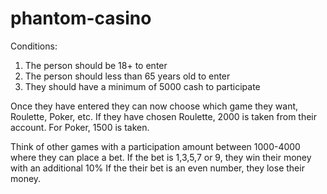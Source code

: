 # phantom-casino

Conditions:

1. The person should be 18+ to enter
2. The person should less than 65 years old to enter
3. They should have a minimum of 5000 cash to participate

Once they have entered they can now choose which game they want, Roulette, Poker, etc.
If they have chosen Roulette, 2000 is taken from their account.
For Poker, 1500 is taken.

Think of other games with a participation amount between 1000-4000 where they can place a bet.
If the bet is 1,3,5,7 or 9, they win their money with an additional 10%
If the their bet is an even number, they lose their money.
